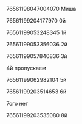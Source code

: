 

76561198047004070  Миша

76561199204177970  0й

76561199053248345  1й

76561199053356036  2й

76561199057840836  3й

4й пропускаем
                   
76561199062982104  5й

76561199203514653  6й

7ого нет
                   
76561199203535080  8й


